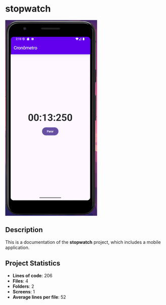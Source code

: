 # stopwatch

![Home Screen](https://raw.githubusercontent.com/gheysiell/images/main/stopwatch_screen.png)

## Description

This is a documentation of the **stopwatch** project, which includes a mobile application.

## Project Statistics

- **Lines of code**: 206
- **Files**: 4
- **Folders**: 2
- **Screens**: 1
- **Average lines per file**: 52